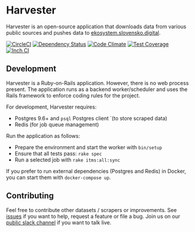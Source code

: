 # Harvester

Harvester is an open-source application that downloads data from various public sources and pushes data to [ekosystem.slovensko.digital](https://ekosystem.slovensko.digital/). 

[![CircleCI](https://circleci.com/gh/slovensko-digital/harvester.ecosystem.svg?style=shield&circle-token=4ceebb8c3fa816ecc9ab67491f55f665ea9d8661)](https://circleci.com/gh/slovensko-digital/harvester.ecosystem)
[![Dependency Status](https://gemnasium.com/slovensko-digital/harvester.ecosystem.png)](https://gemnasium.com/slovensko-digital/harvester.ecosystem)
[![Code Climate](https://codeclimate.com/github/slovensko-digital/harvester.ecosystem.png)](https://codeclimate.com/github/slovensko-digital/harvester.ecosystem)
[![Test Coverage](https://codeclimate.com/github/slovensko-digital/harvester.ecosystem/badges/coverage.svg)](https://codeclimate.com/github/slovensko-digital/harvester.ecosystem/coverage)
[![Inch CI](https://inch-ci.org/github/slovensko-digital/harvester.ecosystem.svg)](https://inch-ci.org/github/slovensko-digital/harvester.ecosystem)

## Development  

Harvester is a Ruby-on-Rails application. However, there is no web process present. The application
runs as a backend worker/scheduler and uses the Rails framework to enforce coding rules for the project. 

For development, Harvester requires:

 - Postgres 9.6+ and `psql` Postgres client `(to store scraped data) 
 - Redis (for job queue management)

Run the application as follows: 

- Prepare the environment and start the worker with `bin/setup`
- Ensure that all tests pass: `rake spec`
- Run a selected job with `rake itms:all:sync`

If you prefer to run external dependencies (Postgres and Redis) in Docker, you can start them with `docker-compose up`.  


## Contributing

Feel free to contribute other datasets / scrapers or improvements. See [issues](https://github.com/slovensko-digital/ekosystem/issues) if you want to help, request a feature or file a bug. Join us on our [public slack channel](http://slack.slovensko.digital/) if you want to talk live.
